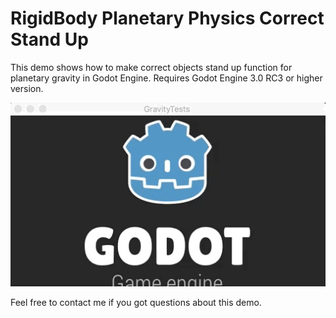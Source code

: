 # RigidBody Planetary Physics Correct Stand Up

This demo shows how to make correct objects stand up function for planetary gravity in Godot Engine.
Requires Godot Engine 3.0 RC3 or higher version.

![Sceenshot](grtest1.gif)

Feel free to contact me if you got questions about this demo.
